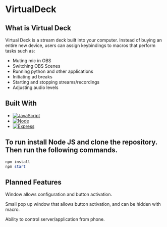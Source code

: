# VirtualDeck

## What is Virtual Deck

Virtual Deck is a stream deck built into your computer. Instead of buying an entire new device, users can assign keybindings to macros that perform tasks such as:

* Muting mic in OBS
* Switching OBS Scenes
* Running python and other applications
* Initiating ad breaks
* Starting and stopping streams/recordings
* Adjusting audio levels

## Built With

* [![JavaScript][JavaScript]][JavaScript-url]
* [![Node][Node]][Node-url]
* [![Express][Express]][Express-url]

## To run install Node JS and clone the repository. Then run the following commands.

```powershell
npm install
npm start
```

## Planned Features

Window allows configuration and button activation.

Small pop up window that allows button activation, and can be hidden with macro.

Ability to control server/application from phone.


[Node]: https://img.shields.io/badge/Node.js-43853D?style=for-the-badge&logo=node.js&logoColor=white
[Node-url]: https://nodejs.org/en
[Express]: https://img.shields.io/badge/Express.js-404D59?style=for-the-badge
[Express-url]: https://expressjs.com/
[JavaScript]: https://img.shields.io/badge/JavaScript-323330?style=for-the-badge&logo=javascript&logoColor=F7DF1E
[JavaScript-url]: https://www.javascript.com/

